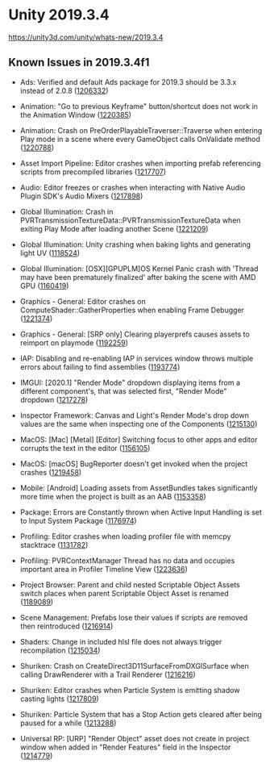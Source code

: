 # Unity 2019.3.4
https://unity3d.com/unity/whats-new/2019.3.4

## Known Issues in 2019.3.4f1

<ul>
<li><p>Ads:  Verified and default Ads package for 2019.3 should be 3.3.x instead of 2.0.8 (<a href="https://issuetracker.unity3d.com/issues/ads-older-ads-package-is-available-in-package-manager">1206332</a>)</p></li>
<li><p>Animation: "Go to previous Keyframe" button/shortcut does not work in the Animation Window (<a href="https://issuetracker.unity3d.com/issues/go-to-previous-keyframe-button-slash-shortcut-does-not-work-in-the-animation-window">1220385</a>)</p></li>
<li><p>Animation: Crash on PreOrderPlayableTraverser::Traverse when entering Play mode in a scene where every GameObject calls OnValidate method (<a href="https://issuetracker.unity3d.com/issues/crash-on-preorderplayabletraverser-traverse-when-entering-play-mode-in-a-scene-where-every-gameobject-calls-onvalidate-method">1220788</a>)</p></li>
<li><p>Asset Import Pipeline: Editor crashes when importing prefab referencing scripts from precompiled libraries (<a href="https://issuetracker.unity3d.com/issues/editor-crashes-when-importing-prefab-referencing-scripts-from-precompiled-libraries">1217707</a>)</p></li>
<li><p>Audio: Editor freezes or crashes when interacting with Native Audio Plugin SDK's Audio Mixers (<a href="https://issuetracker.unity3d.com/issues/editor-freezes-or-crashes-when-interacting-with-native-audio-plugin-sdks-audio-mixers">1217898</a>)</p></li>
<li><p>Global Illumination: Crash in PVRTransmissionTextureData::PVRTransmissionTextureData when exiting Play Mode after loading another Scene (<a href="https://issuetracker.unity3d.com/issues/crash-in-pvrtransmissiontexturedata-pvrtransmissiontexturedata-when-exiting-play-mode-after-loading-another-scene">1221209</a>)</p></li>
<li><p>Global Illumination: Unity crashing when baking lights and generating light UV (<a href="https://issuetracker.unity3d.com/issues/unity-crashing-when-baking-lights-and-generating-light-uv">1118524</a>)</p></li>
<li><p>Global Illumination: [OSX][GPUPLM]OS Kernel Panic crash with 'Thread may have been prematurely finalized' after baking the scene with AMD GPU (<a href="https://issuetracker.unity3d.com/issues/osx-gpuplm-kernel-panic-slash-editor-crash-with-thread-may-have-been-prematurely-finalized-after-baking-the-scene-with-amd-gpu">1160419</a>)</p></li>
<li><p>Graphics - General: Editor crashes on ComputeShader::GatherProperties when enabling Frame Debugger (<a href="https://issuetracker.unity3d.com/issues/editor-crashes-on-computeshader-gatherproperties-when-enabling-frame-debugger">1221374</a>)</p></li>
<li><p>Graphics - General: [SRP only] Clearing playerprefs causes assets to reimport on playmode (<a href="https://issuetracker.unity3d.com/issues/lwrp-clearing-playerprefs-through-a-script-or-editor-causes-delay-and-console-errors-to-appear-when-entering-the-play-mode">1192259</a>)</p></li>
<li><p>IAP: Disabling and re-enabling IAP in services window throws multiple errors about failing to find assemblies (<a href="https://issuetracker.unity3d.com/issues/disabling-and-re-enabling-iap-in-services-window-throws-multiple-errors-about-failing-to-find-assemblies">1193774</a>)</p></li>
<li><p>IMGUI: [2020.1] "Render Mode" dropdown displaying items from a different component's, that was selected first, "Render Mode" dropdown (<a href="https://issuetracker.unity3d.com/issues/render-mode-dropdown-displaying-items-from-other-componenets-render-mode-dropdown">1217278</a>)</p></li>
<li><p>Inspector Framework: Canvas and Light's Render Mode's drop down values are the same when inspecting one of the Components (<a href="https://issuetracker.unity3d.com/issues/canvas-and-lights-render-modes-drop-down-values-are-the-same-when-inspecting-one-of-the-components">1215130</a>)</p></li>
<li><p>MacOS: [Mac] [Metal] [Editor] Switching focus to other apps and editor corrupts the text in the editor (<a href="https://issuetracker.unity3d.com/issues/mac-editor-switching-focus-to-other-apps-and-editor-distorts-the-text-in-the-editor">1156105</a>)</p></li>
<li><p>MacOS: [macOS] BugReporter doesn't get invoked when the project crashes (<a href="https://issuetracker.unity3d.com/issues/macos-bugreporter-doesnt-get-invoked-when-the-project-crashes">1219458</a>)</p></li>
<li><p>Mobile: [Android] Loading assets from AssetBundles takes significantly more time when the project is built as an AAB (<a href="https://issuetracker.unity3d.com/issues/android-loading-assets-from-assetbundles-takes-significantly-more-time-when-the-project-is-built-as-an-aab">1153358</a>)</p></li>
<li><p>Package: Errors are Constantly thrown when Active Input Handling is set to Input System Package (<a href="https://issuetracker.unity3d.com/issues/urp-errors-are-constantly-thrown-when-active-input-handling-is-set-to-input-system-package">1176974</a>)</p></li>
<li><p>Profiling: Editor crashes when loading profiler file with memcpy stacktrace (<a href="https://issuetracker.unity3d.com/issues/editor-crashes-when-loading-profiler-file-with-memcpy-stacktrace">1131782</a>)</p></li>
<li><p>Profiling: PVRContextManager Thread has no data and occupies important area in Profiler Timeline View (<a href="https://issuetracker.unity3d.com/issues/pvrcontextmanager-thread-has-no-data-and-occupies-important-area-in-profiler-timeline-view">1223636</a>)</p></li>
<li><p>Project Browser: Parent and child nested Scriptable Object Assets switch places when parent Scriptable Object Asset is renamed (<a href="https://issuetracker.unity3d.com/issues/parent-and-child-nested-scriptable-object-assets-switch-places-when-parent-scriptable-object-asset-is-renamed">1189089</a>)</p></li>
<li><p>Scene Management: Prefabs lose their values if scripts are removed then reintroduced (<a href="https://issuetracker.unity3d.com/issues/prefabs-lose-their-values-if-scripts-are-removed-then-reintroduced">1216914</a>)</p></li>
<li><p>Shaders:  Change in included hlsl file does not always trigger recompilation (<a href="https://issuetracker.unity3d.com/issues/shaders-change-in-included-hlsl-file-does-not-always-trigger-recompilation">1215034</a>)</p></li>
<li><p>Shuriken: Crash on CreateDirect3D11SurfaceFromDXGISurface when calling DrawRenderer with a Trail Renderer (<a href="https://issuetracker.unity3d.com/issues/crash-on-createdirect3d11surfacefromdxgisurface-when-calling-drawrenderer-with-a-trail-renderer">1216216</a>)</p></li>
<li><p>Shuriken: Editor crashes when Particle System is emitting shadow casting lights (<a href="https://issuetracker.unity3d.com/issues/editor-crashes-when-particle-system-is-emitting-shadow-casting-lights">1217809</a>)</p></li>
<li><p>Shuriken: Particle System that has a Stop Action gets cleared after being paused for a while (<a href="https://issuetracker.unity3d.com/issues/particle-system-that-has-a-stop-action-gets-cleared-after-being-paused-for-a-while">1213288</a>)</p></li>
<li><p>Universal RP: [URP] "Render Object" asset does not create in project window when added in "Render Features" field in the Inspector (<a href="https://issuetracker.unity3d.com/issues/urp-render-object-asset-does-not-create-in-project-window-when-added-in-render-features-field-in-the-inspector">1214779</a>)</p></li>
</ul>
